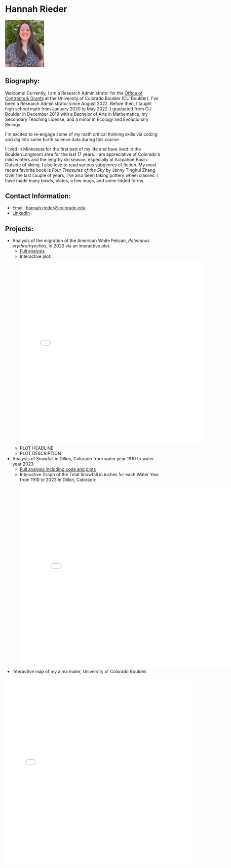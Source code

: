 # Hannah Rieder

<img
    src="/img/Rieder_Headshot.JPG"
    alt="Hannah Rieder Headshot"
    width="25%">
    
## Biography:

Welcome! Currently, I am a Research Administrator for the [Office of Contracts & Grants](https://www.colorado.edu/ocg/) at the University of Colorado Boulder (CU Boulder). I've been a Research Administrator since August 2022. Before then, I taught high school math from January 2020 to May 2022. I graduated from CU Boulder in December 2019 with a Bachelor of Arts in Mathematics, my Secondary Teaching License, and a minor in Ecology and Evolutionary Biology. 

I'm excited to re-engage some of my math critical thinking skills via coding and dig into some Earth science data during this course.

I lived in Minnesota for the first part of my life and have lived in the Boulder/Longmont area for the last 17 years. I am appreciative of Colorado's mild winters and the lengthy ski season, especially at Arapahoe Basin. Outside of skiing, I also love to read various subgenres of fiction. My most recent favorite book is *Four Treasures of the Sky* by Jenny Tinghui Zhang. Over the last couple of years, I've also been taking pottery wheel classes. I have made many bowls, plates, a few mugs, and some lidded forms.

## Contact Information:
* Email: hannah.rieder@colorado.edu
* [LinkedIn](https://www.linkedin.com/in/hannah-rieder-8b58b5240/)

## Projects:
* Analysis of the migration of the American White Pelican, *Pelecanus erythrorhynchos*, in 2023 via an interactive plot.
    * [Full analysis]()
    * Interactive plot:
      <embed type="text/html" src="earth_data_analytics_assignments/pe_migration_plot.html" width="600" height="600">
    * PLOT HEADLINE
    * PLOT DESCRIPTION
* Analysis of Snowfall in Dillon, Colorado from water year 1910 to water year 2023:
    * [Full analysis including code and plots](https://hanried.github.io/earth_data_analytics_assignments/08_climate_coding_challenge_dillon_colorado_portfolio.html)
    * Interactive Graph of the Total Snowfall in inches for each Water Year from 1910 to 2023 in Dillon, Colorado:
      <embed type="text/html" src="earth_data_analytics_assignments/Total Snowfall in inches for each Water Year from 1910 to 2023 in Dillon, Colorado Interactive Plot.html" width="800" height="600">
* Interactive map of my alma mater, University of Colorado Boulder:
<embed type="text/html" src="img/cubld.html" width="600" height="600">
